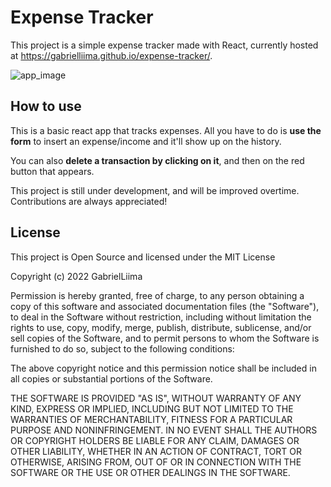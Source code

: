 # Expense Tracker

This project is a simple expense tracker made with React, currently hosted at https://gabrielliima.github.io/expense-tracker/.

![app_image](https://user-images.githubusercontent.com/97259032/149417235-3b8f3f4b-a165-4dd9-bb8b-fb18d21d285f.png)

## How to use

This is a basic react app that tracks expenses. All you have to do is <b>use the form</b> to insert an
expense/income and it'll show up on the history.

You can also <b>delete a transaction by clicking on it</b>, and then on the red button that appears.

This project is still under development, and will be improved overtime. Contributions are always appreciated!
## License

This project is Open Source and licensed under the MIT License

Copyright (c) 2022 GabrielLiima

Permission is hereby granted, free of charge, to any person obtaining a copy
of this software and associated documentation files (the "Software"), to deal
in the Software without restriction, including without limitation the rights
to use, copy, modify, merge, publish, distribute, sublicense, and/or sell
copies of the Software, and to permit persons to whom the Software is
furnished to do so, subject to the following conditions:

The above copyright notice and this permission notice shall be included in all
copies or substantial portions of the Software.

THE SOFTWARE IS PROVIDED "AS IS", WITHOUT WARRANTY OF ANY KIND, EXPRESS OR
IMPLIED, INCLUDING BUT NOT LIMITED TO THE WARRANTIES OF MERCHANTABILITY,
FITNESS FOR A PARTICULAR PURPOSE AND NONINFRINGEMENT. IN NO EVENT SHALL THE
AUTHORS OR COPYRIGHT HOLDERS BE LIABLE FOR ANY CLAIM, DAMAGES OR OTHER
LIABILITY, WHETHER IN AN ACTION OF CONTRACT, TORT OR OTHERWISE, ARISING FROM,
OUT OF OR IN CONNECTION WITH THE SOFTWARE OR THE USE OR OTHER DEALINGS IN THE
SOFTWARE.
